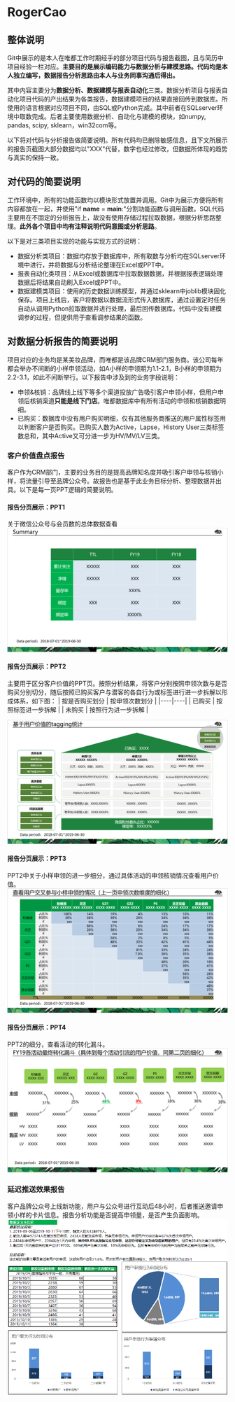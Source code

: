 # RogerCao

## 整体说明
Git中展示的是本人在唯都工作时期经手的部分项目代码与报告截图，且与简历中项目经验一栏对应。**主要目的是展示编码能力与数据分析与建模思路。代码均是本人独立编写，数据报告分析思路由本人与业务同事沟通后得出。**

其中内容主要分为**数据分析、数据建模与报表自动化**三类。数据分析项目与报表自动化项目代码的产出结果为各类报告，数据建模项目的结果直接回传到数据库。所使用的语言根据对应项目不同，由SQL或Python完成。其中前者在SQLserver环境中取数完成。后者主要使用数据分析、自动化与建模的模块，如numpy, pandas, scipy, sklearn，win32com等。

以下将对代码与分析报告做简要说明。所有代码均已删除敏感信息，且下文所展示的报告页截图大部分数据均以"XXX"代替，数字也经过修改，但数据所体现的趋势与真实的保持一致。

## 对代码的简要说明
工作环境中，所有的功能函数均以模块形式放置并调用。Git中为展示方便将所有内容都放在一起，并使用"if __name__ = __main__:"分割功能函数与调用函数。SQL代码主要用在不固定的分析报告上，故没有使用存储过程拉取数据，根据分析思路整理。**此外各个项目中均有注释说明代码意图或分析思路**。

以下是对三类项目实现的功能与实现方式的说明：
+ 数据分析类项目：数据均存放于数据库中，所有取数与分析均在SQLserver环境中进行，并将数据与分析结论整理在Excel或PPT中。
+ 报表自动化类项目：从Excel或数据库中拉取数据数据，并根据报表逻辑处理数据后将结果自动刷入Excel或PPT中。
+ 数据建模类项目：使用的历史数据训练模型，并通过sklearn中joblib模块固化保存。项目上线后，客户将数据以数据流形式传入数据库，通过设置定时任务自动从调用Python拉取数据并进行处理，最后回传数据库。代码中没有建模调参的过程，但提供用于查看调参结果的函数。

## 对数据分析报告的简要说明
项目对应的业务均是某美妆品牌，而唯都是该品牌CRM部门服务商。该公司每年都会举办不间断的小样申领活动，如A小样的申领期为1.1-2.1，B小样的申领期为2.2-3.1，如此不间断举行。以下报告中涉及到的业务字段说明：
+ 申领&核销：品牌线上线下等多个渠道投放广告吸引客户申领小样，但用户申领后核销渠道**只能是线下门店**。唯都数据库中有所有活动的申领和核销数据明细。
+ 已购买：数据库中没有用户购买明细，仅有其他服务商推送的用户属性标签用以判断客户是否购买。已购买人数为Active，Lapse，History User三类标签数总和，其中Active又可分进一步为HV/MV/LV三类。

### 客户价值盘点报告
客户作为CRM部门，主要的业务目的是提高品牌知名度并吸引客户申领与核销小样，将流量引导至品牌公众号。故报告也是基于此业务目标分析、整理数据并出具。以下是每一页PPT逻辑的简要说明。

#### 报告分页展示：PPT1
关于微信公众号与会员数的总体数据查看
![](https://github.com/92RogerCao/RogerCao/blob/master/photofile/ppt1.png)

#### 报告分页展示：PPT2
主要用于区分客户价值的PPT页。按照分析结果，将客户分别按照申领次数与是否购买分别切分，随后按照已购买客户与潜客的各自行为或标签进行进一步拆解以形成体系，如下图：
| 按是否购买划分 | 按申领次数划分 |
|----|----|
| 已购买 | 按照标签进一步拆解 |
| 未购买 | 按照行为进一步拆解 |

![](https://github.com/92RogerCao/RogerCao/blob/master/photofile/PPT2.png)

#### 报告分页展示：PPT3
PPT2中关于小样申领的进一步细分，通过具体活动的申领核销情况查看用户价值。
![](https://github.com/92RogerCao/RogerCao/blob/master/photofile/PPT3.png)

#### 报告分页展示：PPT4
PPT2的细分，查看活动的转化漏斗。
![](https://github.com/92RogerCao/RogerCao/blob/master/photofile/PPT4.png)

### 延迟推送效果报告
客户品牌公众号上线新功能，用户与公众号进行互动后48小时，后者推送邀请申领小样的卡片信息。报告分析功能是否提高申领量，是否产生负面影响。
![](https://github.com/92RogerCao/RogerCao/blob/master/photofile/report48.png)

